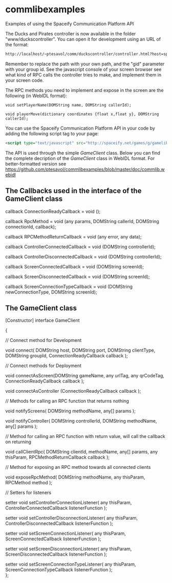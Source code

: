 # commlibexamples
Examples of using the Spaceify Communication Platform API

The Ducks and Pirates controller is now available in the folder "www/duckscontroller".
You can open it for development using an URL of the format:

```html
http://localhost/~ptesavol/comm/duckscontroller/controller.html?host=spaceify.net&port=1979&gid=petris_own_group
```

Remember to replace the path with your own path, and the "gid" parameter with your group id.
See the javascript console of your screen browser see what kind of RPC calls the controller tries to make,
and implement them in your screen code.

The RPC methods you need to implement and expose in the screen are the following (in WebIDL format):

```
void setPlayerName(DOMString name, DOMString callerId);

void playerMove(dictionary coordinates {float x,float y}, DOMString callerId);

```

You can use the Spaceify Communication Platform API in your code by adding the following
script tag to your page:

```html
<script type="text/javascript" src="http://spaceify.net/games/g/gamelib.min.js"></script>
```

The API is used through the simple _GameClient_ class. 
Below you can find the complete decription of the _GameClient_ class in WebIDL format.
For better-formatted version see https://github.com/ptesavol/commlibexamples/blob/master/doc/commlib.webidl

## The Callbacks used in the interface of the GameClient class

callback ConnectionReadyCallback = void ();

callback RpcMethod = void (any params, DOMString callerId, DOMString connectionId, callback);

callback RPCMethodReturnCallback = void (any error, any data);

callback ControllerConnectedCallback = void (DOMString controllerId);

callback ControllerDisconnectedCallback = void (DOMString controllerId);

callback ScreenConnectedCallback = void (DOMString screenId);

callback ScreenDisconnectedCallback = void (DOMString screenId);

callback ScreenConnectionTypeCallback = void (DOMString newConnectionType, DOMString screenId);

## The GameClient class

[Constructor]
interface GameClient

{

// Connect method for Development

void connect( DOMString host, DOMString port, DOMString clientType, DOMString groupId,  ConnectionReadyCallback callback );

// Connect methods for Deployment

void connectAsScreen(DOMString gameName, any urlTag, any qrCodeTag,  ConnectionReadyCallback callback );

void connectAsController (ConnectionReadyCallback callback );

// Methods for calling an RPC function that returns nothing

void notifyScreens( DOMString methodName, any[] params );

void notifyController( DOMString controllerId, DOMString methodName, any[] params );

// Method for calling an RPC function with return value, will call the callback on returning

void callClientRpc( DOMString clientId, methodName, any[] params, any thisParam, RPCMethodReturnCallback callback );


// Method for exposing an RPC method towards all connected clients 

void exposeRpcMethod( DOMString methodName, any thisParam, RPCMethod method );


// Setters for listeners 

setter void setControllerConnectionListener( any thisParam, ControllerConnectedCallback listenerFunction );

setter void setControllerDisconnectionListener( any thisParam, ControllerDisconnectedCallback listenerFunction );

setter void setScreenConnectionListener( any thisParam, ScreenConnectedCallback listenerFunction );

setter void setScreenDisconnectionListener( any thisParam, ScreenDisconnectedCallback listenerFunction );

setter void setScreenConnectionTypeListener( any thisParam, ScreenConnectionTypeCallback listenerFunction );	
};